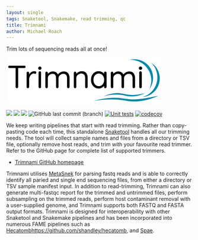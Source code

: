 ```yaml
---
layout: single
tags: Snaketool, Snakemake, read trimming, qc
title: Trimnami
author: Michael Roach
---
```


Trim lots of sequencing reads all at once!<!--more-->

![](/assets/images/trimnami.png)

[![](https://img.shields.io/static/v1?label=CLI&message=Snaketool&color=blueviolet)](https://github.com/beardymcjohnface/Snaketool)
[![](https://img.shields.io/static/v1?label=Licence&message=MIT&color=black)](https://opensource.org/license/mit/)
[![](https://img.shields.io/static/v1?label=Install%20with&message=PIP&color=success)](https://pypi.org/project/trimnami/)
![GitHub last commit (branch)](https://img.shields.io/github/last-commit/beardymcjohnface/Trimnami/main)
[![Unit tests](https://github.com/beardymcjohnface/Trimnami/actions/workflows/python-app.yml/badge.svg)](https://github.com/beardymcjohnface/Trimnami/actions/workflows/python-app.yml)
[![codecov](https://codecov.io/gh/beardymcjohnface/Trimnami/branch/main/graph/badge.svg?token=E0w8zHLLDq)](https://codecov.io/gh/beardymcjohnface/Trimnami)

We keep writing pipelines that start with read trimming. 
Rather than copy-pasting code each time, this standalone [Snaketool](https://github.com/beardymcjohnface/Snaketool) 
handles all our trimming needs. The tool will collect sample names and files from a directory or TSV file, optionally 
remove host reads, and trim with your favourite read trimmer. Refer to the GitHub page for complete list of supported trimmers.

 - [Trimnami GitHub homepage](https://github.com/beardymcjohnface/Trimnami)

Trimnami utilises [MetaSnek](https://github.com/beardymcjohnface/metasnek) for parsing fastq reads and is able to 
correctly identify all paried and single end sequencing files, from either a directory or TSV sample manifest input.
In addition to read-trimming, Trimnami can also generate multi-fastqc report for the trimmed and untrimmed files,
perform subsampling on the trimmed reads, perform host contaminant removal with a user-supplied genome, and Trimnami
supports both FASTQ and FASTA output formats. Trimnami is designed for interoperability with other Snaketool and 
Snakemake pipelines and has been incorporated into numerous FAME pipelines such as 
[Hecatomb]()https://github.com/shandley/hecatomb, and [Spae](https://github.com/linsalrob/spae).